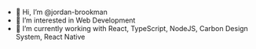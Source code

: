 - 👋 Hi, I’m @jordan-brookman
- 👀 I’m interested in Web Development
- 🌱 I’m currently working with React, TypeScript, NodeJS, Carbon Design System, React Native

<!---
jordan-brookman/jordan-brookman is a ✨ special ✨ repository because its `README.md` (this file) appears on your GitHub profile.
You can click the Preview link to take a look at your changes.
--->
